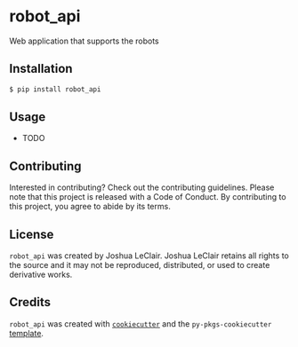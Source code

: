 # robot_api

Web application that supports the robots

## Installation

```bash
$ pip install robot_api
```

## Usage

- TODO

## Contributing

Interested in contributing? Check out the contributing guidelines. Please note that this project is released with a Code of Conduct. By contributing to this project, you agree to abide by its terms.

## License

`robot_api` was created by Joshua LeClair. Joshua LeClair retains all rights to the source and it may not be reproduced, distributed, or used to create derivative works.

## Credits

`robot_api` was created with [`cookiecutter`](https://cookiecutter.readthedocs.io/en/latest/) and the `py-pkgs-cookiecutter` [template](https://github.com/py-pkgs/py-pkgs-cookiecutter).
